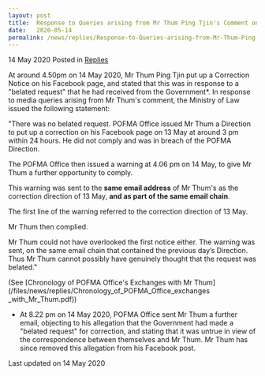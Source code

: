 ```yaml
---
layout: post
title:  Response to Queries arising from Mr Thum Ping Tjin's Comment on Facebook
date:   2020-05-14
permalink: /news/replies/Response-to-Queries-arising-from-Mr-Thum-Ping-Tjin-Comment-on-Facebook
---
```


14 May 2020 Posted in [Replies](/news/replies)

At around 4.50pm on 14 May 2020, Mr Thum Ping Tjin put up a Correction Notice on his Facebook page, and stated that this was in response to a "belated request" that he had received from the Government*. In response to media queries arising from Mr Thum's comment, the Ministry of Law issued the following statement:

"There was no belated request. POFMA Office issued Mr Thum a Direction to put up a correction on his Facebook page on 13 May at around 3 pm within 24 hours. He did not comply and was in breach of the POFMA Direction. 

The POFMA Office then issued a warning at 4.06 pm on 14 May, to give Mr Thum a further opportunity to comply.

This warning was sent to the <b>same email address</b> of Mr Thum's as the correction direction of 13 May, <b>and as part of the same email chain</b>.

The first line of the warning referred to the correction direction of 13 May.

Mr Thum then complied.

Mr Thum could not have overlooked the first notice either. The warning was sent, on the same email chain that contained the previous day’s Direction. Thus Mr Thum cannot possibly have genuinely thought that the request was belated."

(See [Chronology of POFMA Office's Exchanges with Mr Thum](/files/news/replies/Chronology_of_POFMA_Office_exchanges _with_Mr_Thum.pdf))

* At 8.22 pm on 14 May 2020, POFMA Office sent Mr Thum a further email, objecting to his allegation that the Government had made a "belated request" for correction, and stating that it was untrue in view of the correspondence between themselves and Mr Thum. Mr Thum has since removed this allegation from his Facebook post.


<p class="right-side-updated">Last updated on 14 May 2020</p> 
